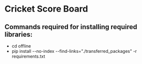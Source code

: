 # Cricket Score Board

## Commands required for installing required libraries:

* cd offline
* pip install --no-index --find-links="./transferred_packages" -r requirements.txt